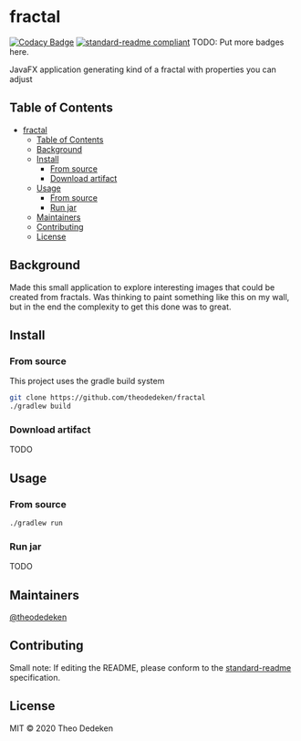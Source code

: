 <!--
SPDX-FileCopyrightText: 2020 Theo Dedeken

SPDX-License-Identifier: CC0-1.0
-->

# fractal

[![Codacy Badge](https://api.codacy.com/project/badge/Grade/4f09ff34b5ea4263a3a2fe4740dbacd7)](https://app.codacy.com/manual/theodedeken/fractal?utm_source=github.com&utm_medium=referral&utm_content=theodedeken/fractal&utm_campaign=Badge_Grade_Dashboard)
[![standard-readme compliant](https://img.shields.io/badge/standard--readme-OK-green.svg?style=flat-square)](https://github.com/RichardLitt/standard-readme)
TODO: Put more badges here.

JavaFX application generating kind of a fractal with properties you can adjust

## Table of Contents

- [fractal](#fractal)
  - [Table of Contents](#table-of-contents)
  - [Background](#background)
  - [Install](#install)
    - [From source](#from-source)
    - [Download artifact](#download-artifact)
  - [Usage](#usage)
    - [From source](#from-source-1)
    - [Run jar](#run-jar)
  - [Maintainers](#maintainers)
  - [Contributing](#contributing)
  - [License](#license)

## Background
Made this small application to explore interesting images that could be created from fractals.
Was thinking to paint something like this on my wall, but in the end the complexity to get this done was to great.

## Install
### From source
This project uses the gradle build system

```bash
git clone https://github.com/theodedeken/fractal
./gradlew build
```
### Download artifact
TODO

## Usage
### From source
```bash
./gradlew run
```
### Run jar
TODO

## Maintainers

[@theodedeken](https://github.com/theodedeken)

## Contributing

Small note: If editing the README, please conform to the [standard-readme](https://github.com/RichardLitt/standard-readme) specification.

## License

MIT © 2020 Theo Dedeken
